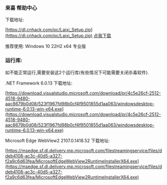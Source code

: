 ### 来喜 帮助中心

下载地址:

[https://dl.cnhack.com/pc/Laixi_Setup.zip](https://dl.cnhack.com/pc/Laixi_Setup.zip)  [点我下载](https://dl.cnhack.com/pc/Laixi_Setup.zip)

推荐使用:
Windows 10 22H2 x64 专业版

### 运行库:

如不能正常运行,需要安装这2个运行库(有些情况下可能需要关闭杀毒软件).

.NET Framework 6.0.13 下载地址:

[https://download.visualstudio.microsoft.com/download/pr/4c5e26cf-2512-4518-9480-aac8679b0d08/523f1967fd98b0cf4f9501855d1aa063/windowsdesktop-runtime-6.0.13-win-x64.exe](https://download.visualstudio.microsoft.com/download/pr/4c5e26cf-2512-4518-9480-aac8679b0d08/523f1967fd98b0cf4f9501855d1aa063/windowsdesktop-runtime-6.0.13-win-x64.exe)

Microsoft Edge WebView2 2107.0.1418.52 下载地址:

[https://msedge.sf.dl.delivery.mp.microsoft.com/filestreamingservice/files/ddeb4108-ac3c-40d5-a327-f2a9c6d63fea/MicrosoftEdgeWebView2RuntimeInstallerX64.exe](https://msedge.sf.dl.delivery.mp.microsoft.com/filestreamingservice/files/ddeb4108-ac3c-40d5-a327-f2a9c6d63fea/MicrosoftEdgeWebView2RuntimeInstallerX64.exe)

